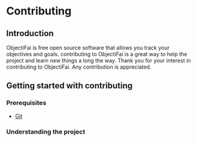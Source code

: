 # Contributing

## Introduction

ObjectiFai is free open source software that allows you track your objectives and goals. contributing to ObjectiFai is a great way to help the project and learn new things a long the way. Thank you for your interest in contributing to ObjectiFai. Any contribution is appreciated.

## Getting started with contributing

### Prerequisites

- [Git](https://git-scm.com/)

### Understanding the project
